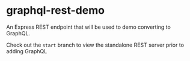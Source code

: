 # graphql-rest-demo

An Express REST endpoint that will be used to demo converting to GraphQL.

Check out the `start` branch to view the standalone REST server prior to adding GraphQL
